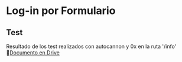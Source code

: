 # Log-in por Formulario

## Test

Resultado de los test realizados con autocannon y 0x en la ruta '/info' <br>
🔗[Documento en Drive](https://docs.google.com/document/d/1_ReBwZvKG0vJ3LWVNxFXtNPHETn7izzn-bSu4h7dXoE/edit?usp=sharing)
